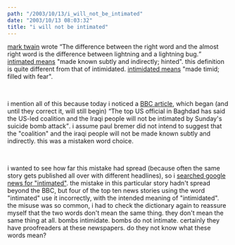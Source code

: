 ```yaml
---
path: "/2003/10/13/i_will_not_be_intimated" 
date: "2003/10/13 08:03:32" 
title: "i will not be intimated" 
---
```

<p><a href="http://www.brainyquote.com/quotes/quotes/m/marktwain108638.html">mark twain</a> wrote <q>The difference between the right word and the almost right word is the difference between lightning and a lightning bug.</q> <a href="http://dictionary.reference.com/search?q=intimated">intimated means</a> "made known subtly and indirectly; hinted". this definition is quite different from that of intimidated. <a href="http://dictionary.reference.com/search?q=intimidated">intimidated means</a> "made timid; filled with fear".</p><br><p>i mention all of this because today i noticed a <a href="http://news.bbc.co.uk/1/hi/world/middle_east/3186074.stm">BBC article</a>, which began (and until they correct it, will still begin) <q>The top US official in Baghdad has said the US-led coalition and the Iraqi people will not be intimated by Sunday's suicide bomb attack</q>. i assume paul bremer did not intend to suggest that the "coalition" and the iraqi people will not be made known subtly and indirectly. this was a mistaken word choice.</p><br><p>i wanted to see how far this mistake had spread (because often the same story gets published all over with different headlines), so i <a href="http://news.google.com/news?q=intimated">searched google news for "intimated"</a>. the mistake in this particular story hadn't spread beyond the BBC, but four of the top ten news stories using the word "intimated" use it incorrectly, with the intended meaning of "intimidated". the misuse was so common, i had to check the dictionary again to reassure myself that the two words don't mean the same thing. they don't mean the same thing at all. bombs intimidate. bombs do not intimate. certainly they have proofreaders at these newspapers. do they not know what these words mean?</p>